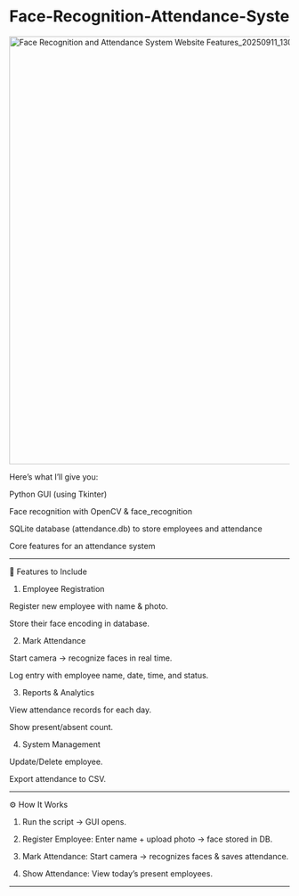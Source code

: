 # Face-Recognition-Attendance-Syste



<img width="1366" height="768" alt="Face Recognition and Attendance System Website Features_20250911_130933_0000_transfer_2025-09-13_231317" src="https://github.com/user-attachments/assets/279a2724-754a-4912-b54d-f22f842cd1f7" />


Here’s what I’ll give you:

Python GUI (using Tkinter)

Face recognition with OpenCV & face_recognition

SQLite database (attendance.db) to store employees and attendance

Core features for an attendance system



---

📌 Features to Include

1. Employee Registration

Register new employee with name & photo.

Store their face encoding in database.



2. Mark Attendance

Start camera → recognize faces in real time.

Log entry with employee name, date, time, and status.



3. Reports & Analytics

View attendance records for each day.

Show present/absent count.



4. System Management

Update/Delete employee.

Export attendance to CSV.





---

⚙️ How It Works

1. Run the script → GUI opens.


2. Register Employee: Enter name + upload photo → face stored in DB.


3. Mark Attendance: Start camera → recognizes faces & saves attendance.


4. Show Attendance: View today’s present employees.




---



